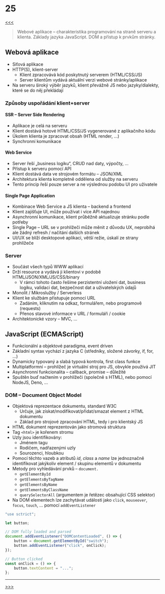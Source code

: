 # 25

[<<<](./24.MD)
> Webové aplikace – charakteristika programování na straně serveru a klienta. Základy jazyka JavaScript. DOM a přístup k prvkům stránky.

## Webová aplikace

* Síťová aplikace
* HTTP(S), klient-server
  * Klient zpracovává kód poskytnutý serverem (HTML/CSS/JS)
  * Server klientům vydává aktuální verzi webové stránky/aplikace
* Na serveru široký výběr jazyků, klient převážně JS nebo jazyky/dialekty, které se do něj překládají

### Způsoby uspořádání klient+server

#### SSR – Server Side Rendering

* Aplikace je celá na serveru
* Klient dostává hotové HTML/CSS/JS vygenerované z aplikačního kódu
* Úkolem klienta je zpracovat obsah (HTML render, ...)
* Synchronní komunikace

#### Web Service

* Server řeší „business logiku“, CRUD nad daty, výpočty, ...
* Přístup k serveru pomocí API
* Klient dostává data ve strojovém formátu – JSON/XML
* Architektura klienta kompletně oddělena od služby na serveru
* Tento princip řeší pouze server a ne výslednou podobu UI pro uživatele

#### Single Page Application

* Kombinace Web Service a JS klienta – backend a frontend
* Klient zajišťuje UI, může používat i více API najednou
* Asynchronní komunikace, klient průběžně aktualizuje stránku podle potřeby
* Single Page – URL se v prohlížeči může měnit z důvodu UX, neprobíhá ale žádný refresh / načítání dalších stránek
* UI/UX se blíží desktopové aplikaci, větší režie, úskalí ze strany prohlížeče

### Server

* Součást všech typů WWW aplikací
* Drží resource a vydává ji klientovi v podobě HTML/JSON/XML/JS/CSS/binary
  * V rámci tohoto často řešíme perzistentní uložení dat, business logiku, validaci dat, bezpečnost dat a uživatelských údajů
* Monolit / Mikroslužby / Serverless
* Klient ke službám přistupuje pomocí URL
  * Zadáním, kliknutím na odkaz, formulářem, nebo programově (requests)
  * Přenos stavové informace v URL / formuláři / cookie
* Architektonické vzory – MVC, ...

## JavaScript (ECMAScript)

* Funkcionální a objektové paradigma, event driven
* Základní syntax vychází z jazyka C (středníky, složené závorky, if, for, ...)
* Dynamicky typovaný a slabá typová kontrola, first class funkce
* Multiplatformní – prohlížeč je virtuální stroj pro JS, obvykle používá JIT
* Asynchronní funkcionalita – callback, promise – důležité
* Spuštěn buď načtením v prohlížeči (společně s HTML), nebo pomocí NodeJS, Deno, ...

### DOM – Document Object Model

* Objektová reprezentace dokumentu, standard W3C
  * Určuje, jak získat/modifikovat/přidat/smazat element z HTML dokumentu
  * Základ pro strojové zpracování HTML, tedy i pro klientský JS
* HTML dokument reprezentován jako stromová struktura
* Tag `<html>` je kořenem stromu
* Uzly jsou identifikovány:
  * Jménem tagu
  * Rodičem, nadřazenými uzly
  * Sourozenci, hloubkou
* Pomocí těchto vazeb a atributů _id_, _class_ a _name_ lze jednoznačně identifikovat jakýkoliv element / skupinu elementů v dokumentu
* Metody pro vyhledávání prvků – `document.`
  * `getElementById`
  * `getElementsByTagName`
  * `getElementsByName`
  * `getElementsByClassName`
  * `querySelectorAll` (argumentem je řetězec obsahující CSS selektor)
* Na DOM elementech lze zachytávat události jako `click`, `mouseover`, `focus`, `touch`, ... pomocí `addEventListener`

```js
"use sctrict";

let button;

// DOM fully loaded and parsed
document.addEventListener("DOMContentLoaded", () => {
    button = document.getElementById("switch");
    button.addEventListener("click", onClick);
});

// Button clicked
const onClick = () => {
    button.textContent = "...";
};
```

---
[>>>](./26.MD)
